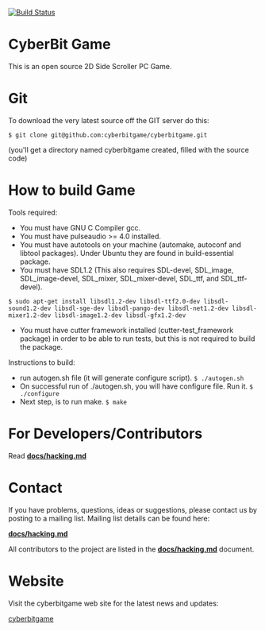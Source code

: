 [![Build Status](https://api.travis-ci.org/cyberbitgame/cyberbitgame.png?branch=develop)](https://travis-ci.org/cyberbitgame/cyberbitgame)

CyberBit Game
=========

This is an open source 2D Side Scroller PC Game.

Git
=========

To download the very latest source off the GIT server do this:

    $ git clone git@github.com:cyberbitgame/cyberbitgame.git

(you'll get a directory named cyberbitgame created, filled with the source code)

How to build Game
=========

Tools required:

* You must have GNU C Compiler gcc.
* You must have pulseaudio >= 4.0 installed.
* You must have autotools on your machine (automake, autoconf and libtool
  packages). Under Ubuntu they are found in build-essential package.
* You must have SDL1.2 (This also requires SDL-devel, SDL_image, SDL_image-devel,
  SDL_mixer, SDL_mixer-devel, SDL_ttf, and SDL_ttf-devel).
  
```$ sudo apt-get install libsdl1.2-dev libsdl-ttf2.0-dev libsdl-sound1.2-dev libsdl-sge-dev libsdl-pango-dev libsdl-net1.2-dev libsdl-mixer1.2-dev libsdl-image1.2-dev libsdl-gfx1.2-dev```

* You must have cutter framework installed (cutter-test_framework package) in
  order to be able to run tests, but this is not required to build the package.

Instructions to build:

* run autogen.sh file (it will generate configure script). ```$ ./autogen.sh```
* On successful run of ./autogen.sh, you will have configure file.
  Run it. ```$ ./configure```
* Next step, is to run make. ```$ make```

For Developers/Contributors
=========

Read [**docs/hacking.md**](docs/hacking.md)

Contact
=========
If you have problems, questions, ideas or suggestions, please contact us
by posting to a mailing list. Mailing list details can be found here:

[**docs/hacking.md**](docs/hacking.md)

All contributors to the project are listed in the [**docs/hacking.md**](docs/hacking.md) document.

Website
=========

Visit the cyberbitgame web site for the latest news and updates:

[cyberbitgame](http://www.cyberbitgame.com/)

